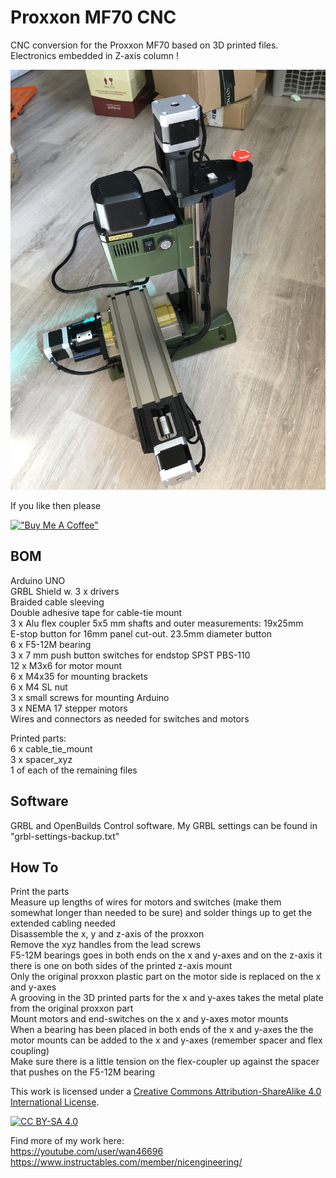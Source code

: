 # Proxxon MF70 CNC
CNC conversion for the Proxxon MF70 based on 3D printed files.
Electronics embedded in Z-axis column !

![Machine](/Pictures/20200807_135809379_iOS.jpg)

If you like then please

[!["Buy Me A Coffee"](https://www.buymeacoffee.com/assets/img/custom_images/orange_img.png)](https://bmc.link/nic6911w)

## BOM
Arduino UNO  
GRBL Shield w. 3 x drivers  
Braided cable sleeving  
Double adhesive tape for cable-tie mount  
3 x Alu flex coupler 5x5 mm shafts and outer measurements: 19x25mm  
E-stop button for 16mm panel cut-out. 23.5mm diameter button  
6 x F5-12M bearing  
3 x 7 mm push button switches for endstop SPST PBS-110  
12 x M3x6 for motor mount  
6 x M4x35 for mounting brackets  
6 x M4 SL nut  
3 x small screws for mounting Arduino  
3 x NEMA 17 stepper motors  
Wires and connectors as needed for switches and motors  


Printed parts:  
6 x cable_tie_mount  
3 x spacer_xyz  
1 of each of the remaining files  

## Software
GRBL and OpenBuilds Control software. My GRBL settings can be found in "grbl-settings-backup.txt"

## How To
Print the parts  
Measure up lengths of wires for motors and switches (make them somewhat longer than needed to be sure) and solder things up to get the extended cabling needed  
Disassemble the x, y and z-axis of the proxxon  
Remove the xyz handles from the lead screws  
F5-12M bearings goes in both ends on the x and y-axes and on the z-axis it there is one on both sides of the printed z-axis mount  
Only the original proxxon plastic part on the motor side is replaced on the x and y-axes  
A grooving in the 3D printed parts for the x and y-axes takes the metal plate from the original proxxon part  
Mount motors and end-switches on the x and y-axes motor mounts  
When a bearing has been placed in both ends of the x and y-axes the the motor mounts can be added to the x and y-axes (remember spacer and flex coupling)  
Make sure there is a little tension on the flex-coupler up against the spacer that pushes on the F5-12M bearing  
  
This work is licensed under a
[Creative Commons Attribution-ShareAlike 4.0 International License][cc-by-sa].

[![CC BY-SA 4.0][cc-by-sa-image]][cc-by-sa]

[cc-by-sa]: http://creativecommons.org/licenses/by-sa/4.0/
[cc-by-sa-image]: https://licensebuttons.net/l/by-sa/4.0/88x31.png
[cc-by-sa-shield]: https://img.shields.io/badge/License-CC%20BY--SA%204.0-lightgrey.svg

Find more of my work here:  
https://youtube.com/user/wan46696  
https://www.instructables.com/member/nicengineering/
